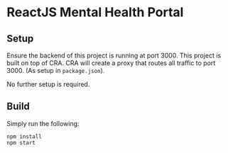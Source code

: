 # ReactJS Mental Health Portal

## Setup

Ensure the backend of this project is running at port 3000. This project is built on top of CRA. CRA will create a proxy that routes all traffic to port 3000. (As setup in `package.json`).

No further setup is required.

## Build

Simply run the following:

```
npm install
npm start
```
